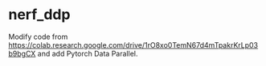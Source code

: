 # nerf_ddp


Modify code from https://colab.research.google.com/drive/1rO8xo0TemN67d4mTpakrKrLp03b9bgCX and add Pytorch Data Parallel.
